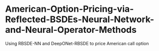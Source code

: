 # American-Option-Pricing-via-Reflected-BSDEs-Neural-Network-and-Neural-Operator-Methods
Using RBSDE-NN and DeepONet-RBSDE to price American call option
